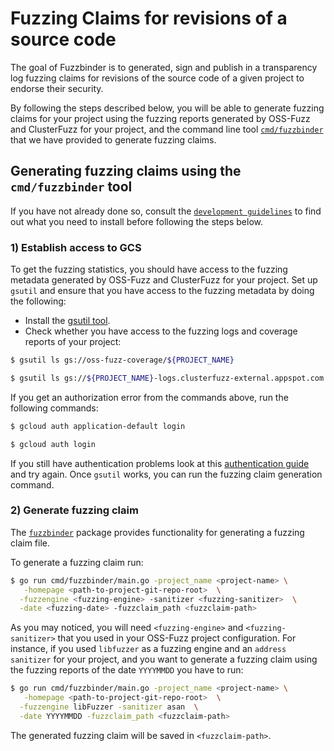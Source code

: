 # Fuzzing Claims for revisions of a source code

The goal of Fuzzbinder is to generated, sign and publish in a transparency log fuzzing claims for revisions of the source code of a given project to endorse their security.

By following the steps described below, you will be able to generate fuzzing claims for your project using the fuzzing reports generated by OSS-Fuzz and ClusterFuzz for your project, and the command line tool
[`cmd/fuzzbinder`](/cmd/fuzzbinder/) that we have provided to generate fuzzing claims.

## Generating fuzzing claims using the `cmd/fuzzbinder` tool

If you have not already done so, consult the [`development guidelines`](./../../docs/development-guidelines.md) to find out what you need to
install before following the steps below.

### 1) Establish access to GCS

To get the fuzzing statistics, you should have access to the fuzzing metadata generated by OSS-Fuzz and ClusterFuzz for your project. Set up `gsutil` and ensure that you have access to the fuzzing metadata by doing the following:

- Install the [gsutil tool](https://cloud.google.com/storage/docs/gsutil_install).
- Check whether you have access to the fuzzing logs and coverage reports of your project:

```sh
$ gsutil ls gs://oss-fuzz-coverage/${PROJECT_NAME}
```

```sh
$ gsutil ls gs://${PROJECT_NAME}-logs.clusterfuzz-external.appspot.com
```

If you get an authorization error from the commands above, run the following commands:

```sh
$ gcloud auth application-default login
```

```sh
$ gcloud auth login
```

If you still have authentication problems look at this [authentication guide](https://googleapis.dev/python/google-api-core/latest/auth.html) and try again. Once `gsutil` works, you can run the fuzzing claim generation command.

### 2) Generate fuzzing claim

The [`fuzzbinder`](/internal/fuzzbinder/) package provides functionality for generating a fuzzing claim file.

To generate a fuzzing claim run:

```sh
$ go run cmd/fuzzbinder/main.go -project_name <project-name> \
   -homepage <path-to-project-git-repo-root>  \
  -fuzzengine <fuzzing-engine> -sanitizer <fuzzing-sanitizer>  \
  -date <fuzzing-date> -fuzzclaim_path <fuzzclaim-path>
```

As you may noticed, you will need `<fuzzing-engine>` and `<fuzzing-sanitizer>` that you used in your OSS-Fuzz project configuration.
For instance, if you used `libfuzzer` as a fuzzing engine and an `address sanitizer` for your project, and you want to generate a fuzzing claim
using the fuzzing reports of the date `YYYYMMDD` you have to run:

```sh
$ go run cmd/fuzzbinder/main.go -project_name <project-name> \
   -homepage <path-to-project-git-repo-root>  \
  -fuzzengine libFuzzer -sanitizer asan  \
  -date YYYYMMDD -fuzzclaim_path <fuzzclaim-path>
```

The generated fuzzing claim will be saved in `<fuzzclaim-path>`.
